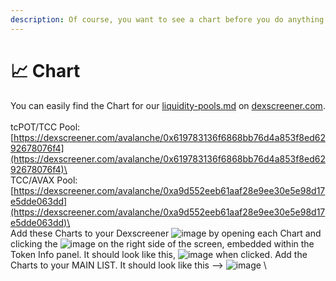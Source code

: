 ```yaml
---
description: Of course, you want to see a chart before you do anything.
---
```


# 📈 Chart

You can easily find the Chart for our [liquidity-pools.md](liquidity-pools.md "mention") on [dexscreener.com](https://dexscreener.com).\
\
tcPOT/TCC Pool:\
[https://dexscreener.com/avalanche/0x619783136f6868bb76d4a853f8ed6292678076f4](https://dexscreener.com/avalanche/0x619783136f6868bb76d4a853f8ed6292678076f4)\
\
TCC/AVAX Pool:\
[https://dexscreener.com/avalanche/0xa9d552eeb61aaf28e9ee30e5e98d17e5dde063dd](https://dexscreener.com/avalanche/0xa9d552eeb61aaf28e9ee30e5e98d17e5dde063dd)\
\
Add these Charts to your Dexscreener ![image](https://user-images.githubusercontent.com/103980304/168852962-5938911b-281b-4776-ba58-043366b8bd30.png) by opening each Chart and clicking the ![image](https://user-images.githubusercontent.com/103980304/168853219-cc67b15b-e5ad-43c0-acb9-65256bd6085e.png) on the right side of the screen, embedded within the Token Info panel. It should look like this, ![image](https://user-images.githubusercontent.com/103980304/168853622-26ceac44-95a6-4794-9e08-bba93dbb46d0.png) when clicked. Add the Charts to your MAIN LIST. It should look like this --> ![image](https://user-images.githubusercontent.com/103980304/168854195-7f88b65f-0c67-4b06-9ade-5b89afb39efc.png)
\


